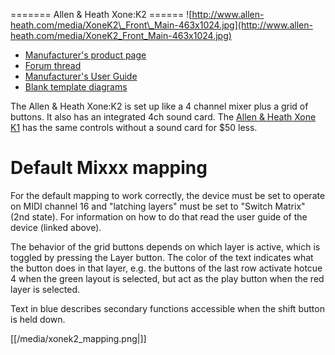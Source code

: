 \======= Allen & Heath Xone:K2 ======
![http://www.allen-heath.com/media/XoneK2\_Front\_Main-463x1024.jpg](http://www.allen-heath.com/media/XoneK2_Front_Main-463x1024.jpg)

  - [Manufacturer's product
    page](http://www.allen-heath.com/ahproducts/xonek2/)
  - [Forum thread](http://mixxx.org/forums/viewtopic.php?f=7&t=3776)
  - [Manufacturer's User
    Guide](http://www.allen-heath.com/media/Xone+K2_UG_AP8509_2.pdf)
  - [Blank template
    diagrams](http://www.allen-heath.com/media/Xone+K2+Blank+Overlays.zip)

The Allen & Heath Xone:K2 is set up like a 4 channel mixer plus a grid
of buttons. It also has an integrated 4ch sound card. The [Allen & Heath
Xone K1](Allen%20&%20Heath%20Xone%20K1) has the same controls without a
sound card for $50 less.

# Default Mixxx mapping

For the default mapping to work correctly, the device must be set to
operate on MIDI channel 16 and "latching layers" must be set to "Switch
Matrix" (2nd state). For information on how to do that read the user
guide of the device (linked above).

The behavior of the grid buttons depends on which layer is active, which
is toggled by pressing the Layer button. The color of the text indicates
what the button does in that layer, e.g. the buttons of the last row
activate hotcue 4 when the green layout is selected, but act as the play
button when the red layer is selected.

Text in blue describes secondary functions accessible when the shift
button is held down.

[[/media/xonek2_mapping.png|]]
